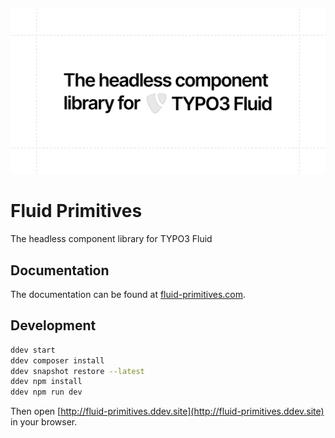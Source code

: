 ![The headless component library for TYPO3 Fluid](./packages/docs/Resources/Public/Images/og-image.png)

# Fluid Primitives

The headless component library for TYPO3 Fluid

## Documentation

The documentation can be found at [fluid-primitives.com](https://fluid-primitives.com).

## Development

```bash
ddev start
ddev composer install
ddev snapshot restore --latest
ddev npm install
ddev npm run dev
```

Then open [http://fluid-primitives.ddev.site](http://fluid-primitives.ddev.site) in your browser.
